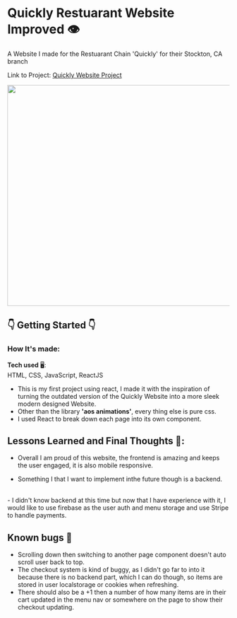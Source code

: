 # Quickly Restuarant Website Improved 👁️

A Website I made for the Restuarant Chain 'Quickly' for their Stockton, CA branch <br/>

Link to Project: <a href="https://stocktonquickly.netlify.app/" target="_blank">Quickly Website Project</a>

<img src="https://i.gyazo.com/9038d0bde66f5ed4308af71c081bd76c.jpg" style="width:1500px; height:500px"/>



## 👇 Getting Started 👇<br/>


### How It's made:<br/>

**Tech used** 🖥️: <br/>
HTML, CSS, JavaScript, ReactJS

- This is my first project using react, I made it with the inspiration of turning the outdated version of the Quickly Website into a more sleek modern designed Website.<br>
- Other than the library **'aos animations'**, every thing else is pure css.<br>
- I used React to break down each page into its own component.<br>


## Lessons Learned and Final Thoughts 🧠:

- Overall I am proud of this website, the frontend is amazing and keeps the user engaged, it is also mobile responsive. <br>

- Something I that I want to implement inthe future though is a backend. 
<br>
- I didn't know backend at this time but now that I have experience with it, I would like to use firebase as the user auth and menu storage and use Stripe to handle payments.


## Known bugs 🥲


- Scrolling down then switching to another page component doesn't auto scroll user back to top. <br>
- The checkout system is kind of buggy, as I didn't go far to into it because there is no backend part, which I can do though, so items are stored in user localstorage or cookies when refreshing. <br>
- There should also be a +1 then a number of how many items are in their cart updated in the menu nav or somewhere on the page to show their checkout updating.

